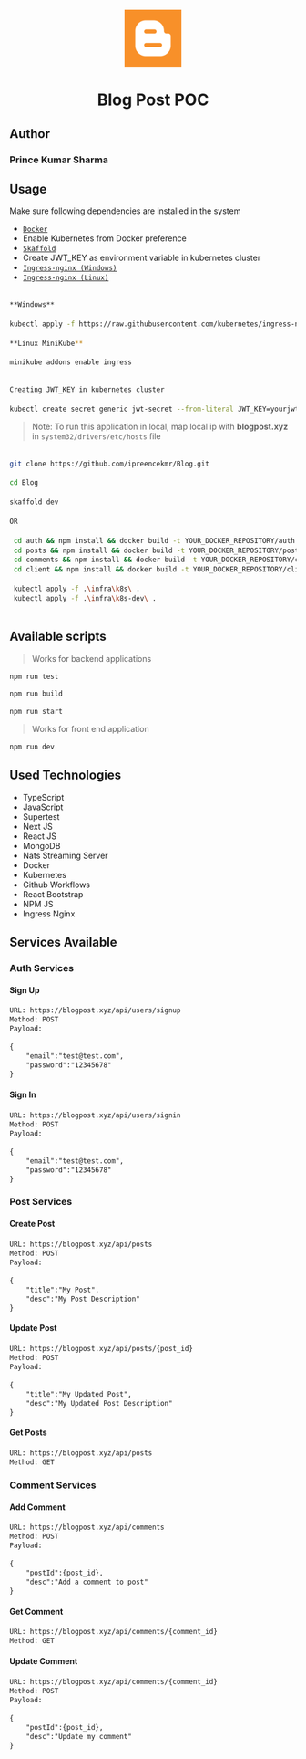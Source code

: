 ﻿<h1 align="center">
<img src="images/blogger.svg" width="100" alt="logo"/></br></br>
Blog Post POC
</h1>

## Author

<h3>Prince Kumar Sharma</h3>

## Usage 

Make sure following dependencies are installed in the system

* [`Docker`](https://docs.docker.com/engine/install/)
* Enable Kubernetes from Docker preference
* [`Skaffold`](https://skaffold.dev/)
* Create JWT_KEY as environment variable in kubernetes cluster 
* [`Ingress-nginx (Windows)`](https://kubernetes.github.io/ingress-nginx/deploy/#quick-start)
* [`Ingress-nginx (Linux)`](https://kubernetes.github.io/ingress-nginx/deploy/#minikube)

```bash

**Windows**

kubectl apply -f https://raw.githubusercontent.com/kubernetes/ingress-nginx/controller-v1.4.0/deploy/static/provider/cloud/deploy.yaml

**Linux MiniKube**

minikube addons enable ingress

```

```bash

Creating JWT_KEY in kubernetes cluster

kubectl create secret generic jwt-secret --from-literal JWT_KEY=yourjwtkey

```

> Note: To run this application in local, map local ip with **blogpost.xyz** in `system32/drivers/etc/hosts` file 

```bash

git clone https://github.com/ipreencekmr/Blog.git

cd Blog 

skaffold dev

OR

 cd auth && npm install && docker build -t YOUR_DOCKER_REPOSITORY/auth && docker push YOUR_DOCKER_REPOSITORY/auth
 cd posts && npm install && docker build -t YOUR_DOCKER_REPOSITORY/posts && docker push YOUR_DOCKER_REPOSITORY/posts
 cd comments && npm install && docker build -t YOUR_DOCKER_REPOSITORY/comments && docker push YOUR_DOCKER_REPOSITORY/comments
 cd client && npm install && docker build -t YOUR_DOCKER_REPOSITORY/client && docker push YOUR_DOCKER_REPOSITORY/client
 
 kubectl apply -f .\infra\k8s\ .
 kubectl apply -f .\infra\k8s-dev\ .
 
```

## Available scripts

> Works for backend applications

```bash
npm run test
```

```bash
npm run build
```

```bash
npm run start
```

> Works for front end application 

```bash
npm run dev
```

## Used Technologies 

* TypeScript
* JavaScript
* Supertest
* Next JS 
* React JS
* MongoDB
* Nats Streaming Server
* Docker 
* Kubernetes
* Github Workflows
* React Bootstrap
* NPM JS
* Ingress Nginx


## Services Available

### Auth Services

#### Sign Up
```
URL: https://blogpost.xyz/api/users/signup
Method: POST
Payload: 

{
    "email":"test@test.com",
    "password":"12345678"
}
```
 
#### Sign In
```
URL: https://blogpost.xyz/api/users/signin
Method: POST
Payload: 

{
    "email":"test@test.com",
    "password":"12345678"
}
```


### Post Services

#### Create Post
```
URL: https://blogpost.xyz/api/posts
Method: POST
Payload: 

{
    "title":"My Post",
    "desc":"My Post Description"
}
```

#### Update Post
```
URL: https://blogpost.xyz/api/posts/{post_id}
Method: POST
Payload: 

{
    "title":"My Updated Post",
    "desc":"My Updated Post Description"
}
```


#### Get Posts
```
URL: https://blogpost.xyz/api/posts
Method: GET
```


### Comment Services

#### Add Comment
```
URL: https://blogpost.xyz/api/comments
Method: POST
Payload: 

{
    "postId":{post_id},
    "desc":"Add a comment to post"
}
```

#### Get Comment
```
URL: https://blogpost.xyz/api/comments/{comment_id}
Method: GET
```

#### Update Comment
```
URL: https://blogpost.xyz/api/comments/{comment_id}
Method: POST
Payload: 

{
    "postId":{post_id},
    "desc":"Update my comment"
}
```


